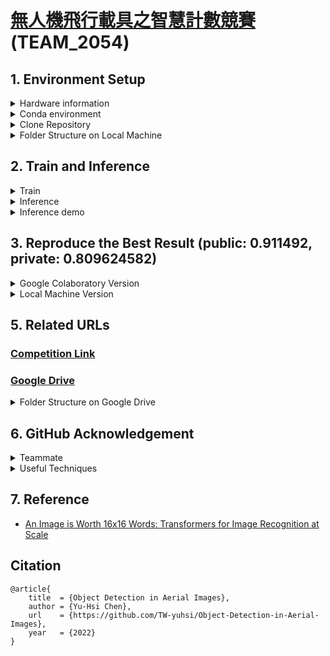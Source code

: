 # [無人機飛行載具之智慧計數競賽](https://tbrain.trendmicro.com.tw/Competitions/Details/25) (TEAM_2054)




## 1. Environment Setup

<details>

<summary>Hardware information</summary>
  
- CPU: i7-11700F
- GPU: GeForce GTX 1660 SUPER™ VENTUS XS OC (6G)

</details>



<details>

<summary>Conda environment</summary>
  
```bash
$ conda create -n uav_yolov5 python=3.7 -y
$ conda activate uav_yolov5
```

</details>




<details>

<summary>Clone Repository</summary>
  
```bash
$ git clone https://github.com/TW-yuhsi/Object-Detection-in-Aerial-Images
$ cd Object-Detection-in-Aerial-Images/
$ pip install -r requirements.txt
```

</details>





<details>

<summary>Folder Structure on Local Machine</summary>

```bash
├── data/
    └── baseline data/
        └── test/
            └── 0/ 1/ 2/ ...
        └── train/
            └── 0/ 1/ 2/ ...
        └── val/
            └── 0/ 1/ 2/ ...
    └── fold1/
        └── test/
            └── 0/ 1/ 2/ ...
        └── train/
            └── 0/ 1/ 2/ ...
        └── val/
            └── 0/ 1/ 2/ ...
    └── fold2/
        └── test/
            └── 0/ 1/ 2/ ...
        └── train/
            └── 0/ 1/ 2/ ...
        └── val/
            └── 0/ 1/ 2/ ...
    └── fold3/
        └── test/
            └── 0/ 1/ 2/ ...
        └── train/
            └── 0/ 1/ 2/ ...
        └── val/
            └── 0/ 1/ 2/ ...
    └── fold4/
        └── test/
            └── 0/ 1/ 2/ ...
        └── train/
            └── 0/ 1/ 2/ ...
        └── val/
            └── 0/ 1/ 2/ ...
├── ViT-Orchids-Classification-main/
    └── apex/
    └── checkpoint/
    └── compare.py
    └── convert.py
    └── models/
    └── utils/
    └── requirements.txt
    └── test.py/
    └── train.py/
    └── submit.py/
```
</details>




## 2. Train and Inference

<details>
 
  <summary>Train</summary>

```bash
$ python train.py --data custom.yaml --cfg yolov5m.yaml --weights yolov5m.pt --batch-size 1 --imgsz 2912
```

</details>

  
  


  
<details>

<summary>Inference</summary>

```bash
$ python detect_csv.py --weights runs/train/exp/weights/best.pt --source ../yolov7/datasets/test --conf-thres 0.3 --iou-thres 0.3 --save-txt --imgsz 2912
```

</details>
  
  
  
  
<details>
  
<summary>Inference demo</summary>

```
python test.py --model_type ViT-B_16 \
               --checkpoint output/orchid_ViT-B_16_checkpoint.bin \
               --img_size 480 \
               --test_dir ../data \
               --foldn 1 \
               --dataset test \
               --use_imagenet_mean_std \
               --use_test_aug
```
  
</details>

  
  
  
  
## 3. Reproduce the Best Result (public: 0.911492, private: 0.809624582)
  
<details>
  
<summary>Google Colaboratory Version</summary>
  
- Step 1. Setup the Folder Structure as follows.
  
  The easiest way is to copy the entire [folder](https://drive.google.com/drive/folders/1x_rb6bu0riJuouAtK-xjFGDkCP7ZbhbL?usp=sharing), but be aware that there is a lot of weights in this folder.

  ```
  尋找花中君子 - 蘭花種類辨識及分類競賽 [TBrain]/
  ├── datasets/
      └── test/
          └── 0/    # orchid_public_set, 40285
          └── 1/    # orchid_private_set, 41425
  ├── Reproduce the Best Result/
      └── ViT/
          └── output/
              └── A1.bin, A2.bin, ID_4.bin, ID_5.bin, ID12.bin, ID27.bin    # ViT-B_16
          └── Reproduce.ipynb
  ```
  
- Step 2. Execute the Notebook named [Reproduce.ipynb](https://colab.research.google.com/drive/1K8_v-LuEhkpefGfIOdvRMUS7zCbOpzlF?usp=sharing).
  
  After the setup, ready to execute [Reproduce.ipynb](https://colab.research.google.com/drive/1K8_v-LuEhkpefGfIOdvRMUS7zCbOpzlF?usp=sharing), no additional steps are needed.
  
- Step 3. Submit the file named `submit_meanEnsemble_convert.csv`.
  
  After finishing [Reproduce.ipynb](https://colab.research.google.com/drive/1K8_v-LuEhkpefGfIOdvRMUS7zCbOpzlF?usp=sharing), we can get the file named `submit_meanEnsemble_convert.csv` which has the highest Macro-F$_1$ score.
  
</details>
  
  
<details>
  
<summary>Local Machine Version</summary>
  
- Step 0. Follow **1. Environment Setup** step by step.
  
- Step 1. Setup the Folder Structure as follows.
  
  ```
  ├── test/
      └── 0/    # orchid_public_set, 40285
      └── 1/    # orchid_private_set, 41425
  ├── ViT-Orchids-Classification-main/
      └── apex/
      └── checkpoint/
      └── compare.py
      └── convert.py
      └── models/
      └── output/
          └── A1.bin, A2.bin, ID_4.bin, ID_5.bin, ID12.bin, ID27.bin    # ViT-B_16
      └── utils/
      └── requirements.txt
      └── test.py/
      └── train.py/
      └── submit.py/
  ```

- Step 2. Execute [submit.py](https://github.com/TW-yuhsi/ViT-Orchids-Classification/blob/main/submit.py) by using the following command.

  After the setup, ready to execute [submit.py](https://github.com/TW-yuhsi/ViT-Orchids-Classification/blob/main/submit.py), no additional steps are needed.

  ```bash
  python submit.py --model_type ["ViT-B_16","ViT-B_16","ViT-B_16","ViT-B_16","ViT-B_16","ViT-B_16"] --checkpoint ["output/A1.bin","output/A2.bin","output/ID_4.bin","output/ID_5.bin","output/ID12.bin","output/ID27.bin"] --img_size [480,480,480,480,480,480] --use_imagenet_mean_std [0,0,0,0,1,1]
  ```
  
  
  
- Step 3. Execute [convert.py](https://github.com/TW-yuhsi/ViT-Orchids-Classification/blob/main/convert.py) by using the following command.
  
  After executing [submit.py](https://github.com/TW-yuhsi/ViT-Orchids-Classification/blob/main/submit.py), we can get two files named `submit_voteEnsemble.csv` and `submit_meanEnsemble.csv`, respectively.
  
  Now, we are ready to execute [convert.py](https://github.com/TW-yuhsi/ViT-Orchids-Classification/blob/main/convert.py).
  
  ```bash
  python convert.py
  ```
  
  
  
- Step 4. Submit the file named `submit_meanEnsemble_convert.csv`.
  
  After executing [convert.py](https://github.com/TW-yuhsi/ViT-Orchids-Classification/blob/main/convert.py), we can get the file named `submit_meanEnsemble_convert.csv` which has the highest Macro-F$_1$ score.
  
</details>
  

  
  

## 5. Related URLs
### [Competition Link](https://tbrain.trendmicro.com.tw/Competitions/Details/20)
### [Google Drive](https://drive.google.com/drive/folders/1x_rb6bu0riJuouAtK-xjFGDkCP7ZbhbL?usp=sharing)
<details>

<summary>Folder Structure on Google Drive</summary>


```
尋找花中君子 - 蘭花種類辨識及分類競賽 [TBrain]/
├── checkpoints/
    └── ResNet/
        └── ResNeSt269/
        └── ResNet50/
        └── ResNet101/
    └── Swin/
    └── ViT/
        └── R50+ViT-B_16/    # 5 weights
        └── ViT_Linformer/
            └── params1/
            └── params2/
        └── ViT-B_16/    # 59 weights
        └── ViT-B_32/    # 3 weights
        └── ViT-L_16/    # 1 weights
        └── ViT-L_32/    # 3 weights
├── Colab Notebooks/
    └── Images/
    └── Ranger-Deep-Learning-Optimizer/
    └── Attention Map.ipynb
    └── ResNet50_3.ipynb
    └── ResNet101_2_Ranger.ipynb
    └── ResNet101_3.ipynb
    └── ResNet101_Ranger_2.ipynb
    └── SwinT_2.ipynb
    └── SwinT.ipynb
    └── ViT_distilled_params1.ipynb
    └── ViT_Linformer_params1.ipynb
    └── ViT_Linformer_params2.ipynb
├── datasets/
    └── test/
        └── 0/    # orchid_public_set, 40285
        └── 1/    # orchid_private_set, 41425
    └── train/
        └── 4-Fold/
            └── fold1/
            └── fold2/
            └── fold3/
            └── fold4/
        └── baseline data/
        └── training/
├── Reproduce the Best Result/
    └── ViT/
        └── output/
        └── Reproduce.ipynb
├── src/
    └── getInfo/
        └── readLabel.py    # read label.csv file
        └── readImage.py    # get the shape of image
    └── preprocessing/
        └── split.py    # split the training data
    └── statistics/
        └── trainLoss.py    # plot training loss curve
├── Submitted Files/
    └── submit_1.csv    # public: 0.890142
    └── submit_2.csv    # public: 0.901620
    └── submit_3.csv    # public: 0.904925
    └── submit_4.csv    # public: 0.911492, private: 0.809624582
    └── submit_5.csv    # public: 0.909891
├── tables/
    └── Baseline.csv/    # experimental results for baseline models
    └── ViT.csv/    # experimental results for whole ViT trials
    └── ViT_Linformer.csv/    # experimental results for ViT_Linformer
```
</details>






## 6. GitHub Acknowledgement
<details>

<summary>Teammate</summary>  
  
- [Jia-Wei Liao](https://github.com/Jia-Wei-Liao/Orchid_Classification)
  
</details>
  

  

<details>

<summary>Useful Techniques</summary>  

- Augmentation
  - [AutoAugment](https://github.com/DeepVoltaire/AutoAugment), [TTAch](https://github.com/qubvel/ttach)
- Optimizer
  - [Ranger](https://github.com/lessw2020/Ranger-Deep-Learning-Optimizer), [Ranger21](https://github.com/lessw2020/Ranger21), [SAM](https://github.com/davda54/sam)
- Loss function
  - [MCCE](https://github.com/Kurumi233/Mutual-Channel-Loss), [FLSD](https://github.com/torrvision/focal_calibration)
- A PyTorch Extension
  - [Apex](https://github.com/NVIDIA/apex)

</details>


## 7. Reference
- [An Image is Worth 16x16 Words: Transformers for Image Recognition at Scale](https://arxiv.org/abs/2010.11929)


## Citation
```
@article{
    title  = {Object Detection in Aerial Images},
    author = {Yu-Hsi Chen},
    url    = {https://github.com/TW-yuhsi/Object-Detection-in-Aerial-Images},
    year   = {2022}
}
```
